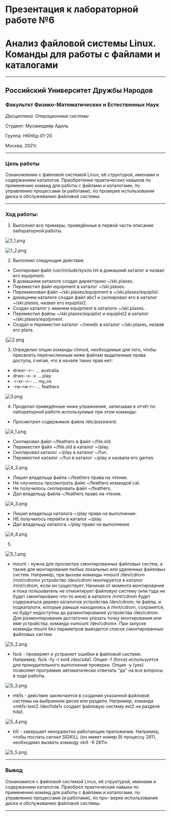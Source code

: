 # Презентация к лабораторной работе №6
# Анализ файловой системы Linux. Команды для работы с файлами и каталогами

----

## Российский Университет Дружбы Народов

### Факульткт Физико-Математических и Естественных Наук

*Дисциплина: Операционные системы*

Студент: Мухамедияр Адиль

Группа: НКНбд-01-20

Москва, 2021г.

----

### Цель работы

Ознакомление с файловой системой Linux, её структурой, именами и содержанием каталогов. Приобретение практических навыков по применению команд для работы с файлами и каталогами, по управлению процессами (и работами), по проверке использования диска и обслуживанию файловой системы.

----

### Ход работы:
1. Выполнил все примеры, приведённые в первой части описания лабораторной работы.

![1_1.png](https://raw.githubusercontent.com/adil-cpu/lab_06/main/img_06/1_1.PNG)

![1_2.png](https://raw.githubusercontent.com/adil-cpu/lab_06/main/img_06/1_2.PNG)

2.	Выполнил следующие действия:

* Скопировал файл /usr/include/sys/io.txt в домашний каталог и назвал его equipment.
* В домашнем каталоге создал директорию ~/ski.plases.
* Переместил файл equipment в каталог ~/ski.plases.
* Переименовал файл ~/ski.plases/equipment в ~/ski.plases/equiplist.
*  домашнем каталоге создал файл abc1 и скопировал его в каталог ~/ski.plases, назвал его equiplist2.
* Создал каталог с именем equipment в каталоге ~/ski.plases.
* Переместил файлы ~/ski.plases/equiplist и equiplist2 в каталог ~/ski.plases/equipment.
* Создал и переместил каталог ~/newdir в каталог ~/ski.plases, назвав его plans.
 
[![2.png](https://raw.githubusercontent.com/adil-cpu/lab_06/main/img_06/2.PNG)

 3.	Определил опции команды chmod, необходимые для того, чтобы присвоить перечисленным ниже файлам выделенные права доступа, считая, что в начале таких прав нет:

* drwxr--r-- ... australia
* drwx--x--x ... play
* -r-xr--r-- ... my_os
* -rw-rw-r-- ... feathers

![3.png](https://raw.githubusercontent.com/adil-cpu/lab_06/main/img_06/3.PNG)

 4.	Проделал приведённые ниже упражнения, записывая в отчёт по лабораторной работе используемые при этом команды:

* Просмотрел содержимое файла /etc/password.

![4_1.png](https://raw.githubusercontent.com/adil-cpu/lab_06/main/img_06/4_1.PNG)

* Скопировал файл ~/feathers в файл ~/file.old.
* Переместил файл ~/file.old в каталог ~/play.
* Скопировал каталог ~/play в каталог ~/fun.
* Переместил каталог ~/fun в каталог ~/play и назвала его games.

 ![4_2.png](https://raw.githubusercontent.com/adil-cpu/lab_06/main/img_06/4_2.PNG)

* Лишил владельца файла ~/feathers права на чтение.
* Не олучилось просмотреть файл ~/feathers командой cat.
* Не получилось скопировать файл ~/feathers.
* Дал владельцу файла ~/feathers право на чтение.

![4_3.png](https://raw.githubusercontent.com/adil-cpu/lab_06/main/img_06/4_3.PNG)

* Лишил владельца каталога ~/play права на выполнение.
* НЕ получилось перейти в каталог ~/play.
* Дал владельцу каталога ~/play право на выполнение

![4_4.png](https://raw.githubusercontent.com/adil-cpu/lab_06/main/img_06/4_4.PNG)

5.	
![5_1.png](https://raw.githubusercontent.com/adil-cpu/lab_06/main/img_06/5_1.PNG)

* mount - нужна для просмотра смонтированных файловых систем, а также для монтирования любых локальных или удаленных файловых систем. Например, при вызове команды «mount /dev/cdrom /mnt/cdrom» устройство /dev/cdrom монтируется в каталог /mnt/cdrom, если он существует. Начиная от момента монтирования и пока пользователь не отмонтирует файловую систему (или туда не будет смонтировано что-то иное) в каталоге /mnt/cdrom будет содержаться дерево каталогов устройства /dev/cdrom; те файлы, и подкаталоги, которые раньше находились в /mnt/cdrom, сохранятся, но будут недоступны до размонтирования устройства /dev/cdrom. Для размонтирования достаточно указать точку монтирования или имя устройства, команда «umount /dev/cdrom». При запуске команды mount без параметров выводится список смонтированных файловых систем.

![5_2.png](https://raw.githubusercontent.com/adil-cpu/lab_06/main/img_06/5_2.PNG)

* fsck - проверяет и устраняет ошибки в файловой системе. Например, fsck -fy -t ext4 /dev/sda1. Опция -f (force) используется для принудительного выполнения проверки. Опция -y (yes) позволяет программе автоматически отвечать "да" на все вопросы в ходе работы.

![5_3.png](https://raw.githubusercontent.com/adil-cpu/lab_06/main/img_06/5_3.PNG)

* mkfs - действие заключается в создании указанной файловой системы на выбранном диске или разделе. Например, команда «mkfs-text2 /dev/hda1» создает файловую систему ext2 на разделе hda1.

![5_4.png](https://raw.githubusercontent.com/adil-cpu/lab_06/main/img_06/5_4.PNG)

* kill - завершает некорректно работающее приложение. Например, чтобы послать сигнал SIGKILL (он имеет номер 9) процессу 2811, необходимо вызвать команду «kill -9 2811».

![5_5.png](https://raw.githubusercontent.com/adil-cpu/lab_06/main/img_06/5_5.PNG)

----

### Вывод

Ознакомился с файловой системой Linux, её структурой, именами и содержанием каталогов. Приобрел практические навыки по применению команд для работы с файлами и каталогами, по управлению процессами (и работами), по про- верке использования диска и обслуживанию файловой системы.

----
